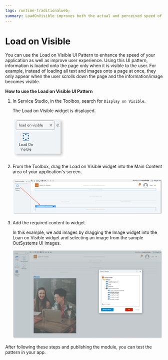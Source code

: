 ```yaml
---
tags: runtime-traditionalweb; 
summary: LoadOnVisible improves both the actual and perceived speed of your application.
---
```


# Load on Visible 

You can use the Load on Visible UI Pattern to enhance the speed of your application as well as improve user experience. Using this UI pattern,  information is loaded onto the page only when it is visible to the user. For example, instead of loading all text and images onto a page at once, they only appear when the user scrolls down the page and the information/image becomes visible.

**How to use the Load on Visible UI Pattern**

1. In Service Studio, in the Toolbox, search for `Display on Visible`. 

    The Load on Visible widget is displayed.

     ![](<images/loadonvisible-image-3.png>)
  
1. From the Toolbox, drag the Load on Visible widget into the Main Content area of your application's screen.

    ![](<images/loadonvisible-image-4.png>)

1. Add the required content to widget. 

    In this example, we add images by dragging the Image widget into the Loan on Visible widget and selecting an image from the sample OutSystems UI images.

    ![](<images/loadonvisible-image-5.png>)

After following these steps and publishing the module, you can test the pattern in your app.

